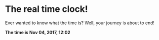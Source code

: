# The real time clock!

Ever wanted to know what the time is? Well, your journey is about to end!

**The time is Nov 04, 2017, 12:02**